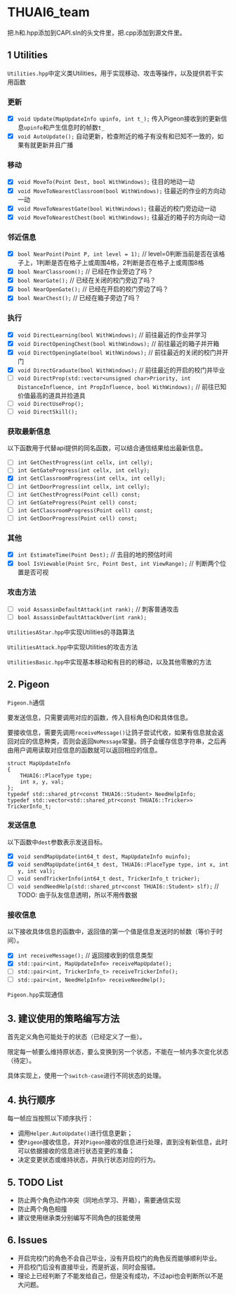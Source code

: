 # THUAI6_team

把.h和.hpp添加到CAPI.sln的头文件里，把.cpp添加到源文件里。

## 1 Utilities

`Utilities.hpp`中定义类Utilities，用于实现移动、攻击等操作，以及提供若干实用函数

### 更新

- [x] `void Update(MapUpdateInfo upinfo, int t_);` 传入Pigeon接收到的更新信息`upinfo`和产生信息时的帧数`t_`
- [x] `void AutoUpdate();` 自动更新，检查附近的格子有没有和已知不一致的，如果有就更新并且广播

### 移动

- [x] `void MoveTo(Point Dest, bool WithWindows);`		往目的地动一动
- [x] `void MoveToNearestClassroom(bool WithWindows);`	往最近的作业的方向动一动
- [x] `void MoveToNearestGate(bool WithWindows);`		往最近的校门旁边动一动
- [x] `void MoveToNearestChest(bool WithWindows);`		往最近的箱子的方向动一动

### 邻近信息

- [x] `bool NearPoint(Point P, int level = 1);`         // level=0判断当前是否在该格子上，1判断是否在格子上或周围4格，2判断是否在格子上或周围8格
- [x] `bool NearClassroom();`							// 已经在作业旁边了吗？
- [x] `bool NearGate();`								// 已经在关闭的校门旁边了吗？
- [x] `bool NearOpenGate();`							// 已经在开启的校门旁边了吗？
- [x] `bool NearChest();`								// 已经在箱子旁边了吗？

### 执行

- [x] `void DirectLearning(bool WithWindows);`			// 前往最近的作业并学习
- [x] `void DirectOpeningChest(bool WithWindows);`		// 前往最近的箱子并开箱
- [x] `void DirectOpeningGate(bool WithWindows);`		// 前往最近的关闭的校门并开门
- [x] `void DirectGraduate(bool WithWindows);`			// 前往最近的开启的校门并毕业
- [ ] `void DirectProp(std::vector<unsigned char>Priority, int DistanceInfluence, int PropInfluence, bool WithWindows);`		// 前往已知价值最高的道具并捡道具
- [ ] `void DirectUseProp();`
- [ ] `void DirectSkill();`

### 获取最新信息

以下函数用于代替api提供的同名函数，可以结合通信结果给出最新信息。

- [ ] `int GetChestProgress(int cellx, int celly);`
- [ ] `int GetGateProgress(int cellx, int celly);`
- [x] `int GetClassroomProgress(int cellx, int celly);`
- [ ] `int GetDoorProgress(int cellx, int celly);`
- [ ] `int GetChestProgress(Point cell) const;`
- [ ] `int GetGateProgress(Point cell) const;`
- [ ] `int GetClassroomProgress(Point cell) const;`
- [ ] `int GetDoorProgress(Point cell) const;`

### 其他

- [x] `int EstimateTime(Point Dest);`					// 去目的地的预估时间
- [x] `bool IsViewable(Point Src, Point Dest, int ViewRange);`			// 判断两个位置是否可视

### 攻击方法

- [ ] `void AssassinDefaultAttack(int rank);`	// 刺客普通攻击
- [ ] `bool AssassinDefaultAttackOver(int rank);`

`UtilitiesAStar.hpp`中实现Utilities的寻路算法

`UtilitiesAttack.hpp`中实现Utilities的攻击方法

`UtilitiesBasic.hpp`中实现基本移动和有目的的移动，以及其他零散的方法

## 2. Pigeon

`Pigeon.h`通信

要发送信息，只需要调用对应的函数，传入目标角色ID和具体信息。

要接收信息，需要先调用`receiveMessage()`让鸽子尝试代收，如果有信息就会返回对应的信息种类，否则会返回`NoMessage`常量。鸽子会缓存信息字符串，之后再由用户调用读取对应信息的函数就可以返回相应的信息。

```
struct MapUpdateInfo
{
	THUAI6::PlaceType type;
	int x, y, val;
};
typedef std::shared_ptr<const THUAI6::Student> NeedHelpInfo;
typedef std::vector<std::shared_ptr<const THUAI6::Tricker>> TrickerInfo_t;
```

### 发送信息

以下函数中`dest`参数表示发送目标。

- [x] `void sendMapUpdate(int64_t dest, MapUpdateInfo muinfo);`
- [x] `void sendMapUpdate(int64_t dest, THUAI6::PlaceType type, int x, int y, int val);`
- [ ] `void sendTrickerInfo(int64_t dest, TrickerInfo_t tricker);`
- [ ] `void sendNeedHelp(std::shared_ptr<const THUAI6::Student> slf);` // TODO: 由于队友信息透明，所以不用传数据

### 接收信息

以下接收具体信息的函数中，返回值的第一个值是信息发送时的帧数（等价于时间）。

- [x] `int receiveMessage();` // 返回接收到的信息类型
- [x] `std::pair<int, MapUpdateInfo> receiveMapUpdate();`
- [ ] `std::pair<int, TrickerInfo_t> receiveTrickerInfo();`
- [ ] `std::pair<int, NeedHelpInfo> receiveNeedHelp();`

`Pigeon.hpp`实现通信

## 3. 建议使用的策略编写方法

首先定义角色可能处于的状态（已经定义了一些）。

限定每一帧要么维持原状态，要么变换到另一个状态，不能在一帧内多次变化状态（待定）。

具体实现上，使用一个`switch-case`进行不同状态的处理。

## 4. 执行顺序

每一帧应当按照以下顺序执行：

- 调用`Helper.AutoUpdate()`进行信息更新；
- 使`Pigeon`接收信息，并对`Pigeon`接收的信息进行处理，直到没有新信息，此时可以依据接收的信息进行状态变更的准备；
- 决定变更状态或维持状态，并执行状态对应的行为。

## 5. TODO List

- 防止两个角色动作冲突（同地点学习、开箱），需要通信实现
- 防止两个角色相撞
- 建议使用继承类分别编写不同角色的技能使用

## 6. Issues

- 开启完校门的角色不会自己毕业，没有开启校门的角色反而能够顺利毕业。
- 开启校门后没有直接毕业，而是折返，同时会报错。
- 理论上已经判断了不能发给自己，但是没有成功，不过api也会判断所以不是大问题。
